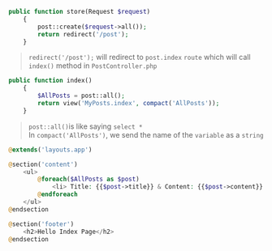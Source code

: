 ````php
public function store(Request $request)
    {
        post::create($request->all());
        return redirect('/post');
    }
````

> `redirect('/post');` will redirect to `post.index` `route` which will call `index()` method in `PostController.php`

````php
public function index()
    {
        $AllPosts = post::all();
        return view('MyPosts.index', compact('AllPosts'));
    }
````

> `post::all()`is like saying `select *` <br>
> In `compact('AllPosts')`, we send the name of the `variable` as a `string`

````php
@extends('layouts.app')

@section('content')
    <ul>
        @foreach($AllPosts as $post)
            <li> Title: {{$post->title}} & Content: {{$post->content}} </li>
        @endforeach
    </ul>
@endsection

@section('footer')
    <h2>Hello Index Page</h2>
@endsection
````